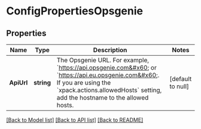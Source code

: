 # ConfigPropertiesOpsgenie

## Properties
Name | Type | Description | Notes
------------ | ------------- | ------------- | -------------
**ApiUrl** | **string** | The Opsgenie URL. For example, &#x60;https://api.opsgenie.com&#x60; or &#x60;https://api.eu.opsgenie.com&#x60;. If you are using the &#x60;xpack.actions.allowedHosts&#x60; setting, add the hostname to the allowed hosts.  | [default to null]

[[Back to Model list]](../README.md#documentation-for-models) [[Back to API list]](../README.md#documentation-for-api-endpoints) [[Back to README]](../README.md)

